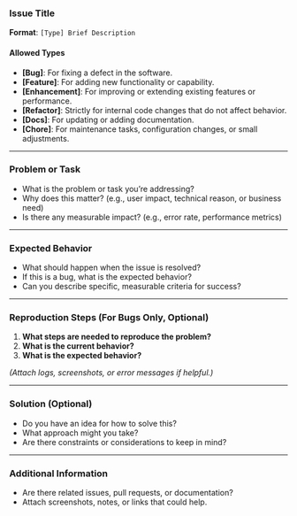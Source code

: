 ### Issue Title

**Format**: `[Type] Brief Description`

#### Allowed Types

- **[Bug]**: For fixing a defect in the software.
- **[Feature]**: For adding new functionality or capability.
- **[Enhancement]**: For improving or extending existing features or performance.
- **[Refactor]**: Strictly for internal code changes that do not affect behavior.
- **[Docs]**: For updating or adding documentation.
- **[Chore]**: For maintenance tasks, configuration changes, or small adjustments.

---

### Problem or Task

- What is the problem or task you’re addressing?
- Why does this matter? (e.g., user impact, technical reason, or business need)
- Is there any measurable impact? (e.g., error rate, performance metrics)

---

### Expected Behavior

- What should happen when the issue is resolved?
- If this is a bug, what is the expected behavior?
- Can you describe specific, measurable criteria for success?

---

### Reproduction Steps (For Bugs Only, Optional)

1. **What steps are needed to reproduce the problem?**
2. **What is the current behavior?**
3. **What is the expected behavior?**

*(Attach logs, screenshots, or error messages if helpful.)*

---

### Solution (Optional)

- Do you have an idea for how to solve this?
- What approach might you take?
- Are there constraints or considerations to keep in mind?

---

### Additional Information

- Are there related issues, pull requests, or documentation?
- Attach screenshots, notes, or links that could help.
